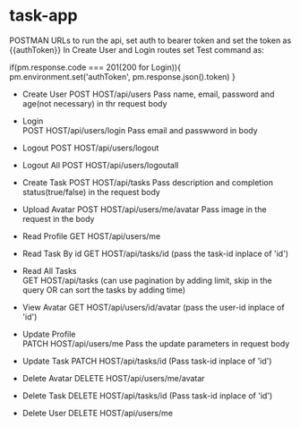 # task-app

POSTMAN URLs to run the api, 
set auth to bearer token and set the token as {{authToken}}
In Create User and Login routes set Test command as:

if(pm.response.code === 201(200 for Login)){
    pm.environment.set('authToken', pm.response.json().token) 
}

- Create User
  POST HOST/api/users 
  Pass name, email, password and age(not necessary) in thr request body
  
- Login  
  POST HOST/api/users/login
  Pass email and passwword in body
  
- Logout 
  POST HOST/api/users/logout  
  
- Logout All
  POST HOST/api/users/logoutall
 
- Create Task
  POST HOST/api/tasks 
  Pass description and completion status(true/false) in the request body
  
- Upload Avatar
  POST HOST/api/users/me/avatar
  Pass image in the request in the body
  
- Read Profile
  GET  HOST/api/users/me
  
- Read Task By id
  GET HOST/api/tasks/id  (pass the task-id inplace of 'id')
  
- Read All Tasks  
  GET HOST/api/tasks      (can use pagination by adding limit, skip in the query OR can sort the tasks by adding time)
  
- View Avatar
  GET HOST/api/users/id/avatar   (pass the user-id inplace of 'id')
  
- Update Profile  
  PATCH HOST/api/users/me
  Pass the update parameters in request body
  
- Update Task
  PATCH HOST/api/tasks/id (Pass task-id inplace of 'id')
  
- Delete Avatar
  DELETE HOST/api/users/me/avatar
  
- Delete Task
  DELETE HOST/api/tasks/id (Pass task-id inplace of 'id')
  
- Delete User
  DELETE HOST/api/users/me 
  
  
  



